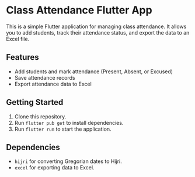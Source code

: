 # Class Attendance Flutter App

This is a simple Flutter application for managing class attendance. It allows you to add students, track their attendance status, and export the data to an Excel file.

## Features
- Add students and mark attendance (Present, Absent, or Excused)
- Save attendance records
- Export attendance data to Excel

## Getting Started

1. Clone this repository.
2. Run `flutter pub get` to install dependencies.
3. Run `flutter run` to start the application.

## Dependencies
- `hijri` for converting Gregorian dates to Hijri.
- `excel` for exporting data to Excel.
